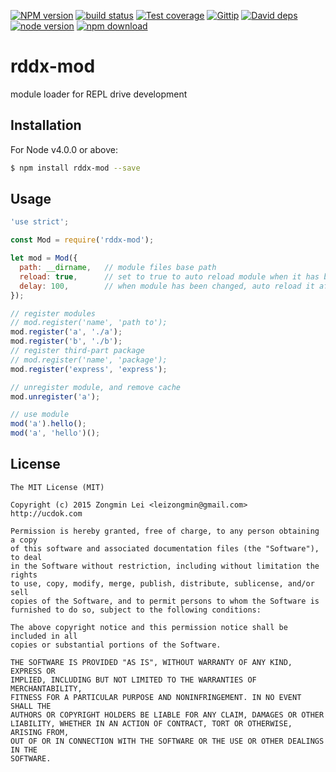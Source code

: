 [![NPM version][npm-image]][npm-url]
[![build status][travis-image]][travis-url]
[![Test coverage][coveralls-image]][coveralls-url]
[![Gittip][gittip-image]][gittip-url]
[![David deps][david-image]][david-url]
[![node version][node-image]][node-url]
[![npm download][download-image]][download-url]

[npm-image]: https://img.shields.io/npm/v/rddx-mod.svg?style=flat-square
[npm-url]: https://npmjs.org/package/rddx-mod
[travis-image]: https://img.shields.io/travis/leizongmin/rddx-mod.svg?style=flat-square
[travis-url]: https://travis-ci.org/leizongmin/rddx-mod
[coveralls-image]: https://img.shields.io/coveralls/leizongmin/rddx-mod.svg?style=flat-square
[coveralls-url]: https://coveralls.io/r/leizongmin/rddx-mod?branch=master
[gittip-image]: https://img.shields.io/gittip/leizongmin.svg?style=flat-square
[gittip-url]: https://www.gittip.com/leizongmin/
[david-image]: https://img.shields.io/david/leizongmin/rddx-mod.svg?style=flat-square
[david-url]: https://david-dm.org/leizongmin/rddx-mod
[node-image]: https://img.shields.io/badge/node.js-%3E=_0.10-green.svg?style=flat-square
[node-url]: http://nodejs.org/download/
[download-image]: https://img.shields.io/npm/dm/rddx-mod.svg?style=flat-square
[download-url]: https://npmjs.org/package/rddx-mod

# rddx-mod
module loader for REPL drive development

## Installation

For Node v4.0.0 or above:

```bash
$ npm install rddx-mod --save
```

## Usage

```javascript
'use strict';

const Mod = require('rddx-mod');

let mod = Mod({
  path: __dirname,   // module files base path
  reload: true,      // set to true to auto reload module when it has been changed. default to false
  delay: 100,        // when module has been changed, auto reload it after a while. default to 100ms
});

// register modules
// mod.register('name', 'path to');
mod.register('a', './a');
mod.register('b', './b');
// register third-part package
// mod.register('name', 'package');
mod.register('express', 'express');

// unregister module, and remove cache
mod.unregister('a');

// use module
mod('a').hello();
mod('a', 'hello')();
```

## License

```
The MIT License (MIT)

Copyright (c) 2015 Zongmin Lei <leizongmin@gmail.com>
http://ucdok.com

Permission is hereby granted, free of charge, to any person obtaining a copy
of this software and associated documentation files (the "Software"), to deal
in the Software without restriction, including without limitation the rights
to use, copy, modify, merge, publish, distribute, sublicense, and/or sell
copies of the Software, and to permit persons to whom the Software is
furnished to do so, subject to the following conditions:

The above copyright notice and this permission notice shall be included in all
copies or substantial portions of the Software.

THE SOFTWARE IS PROVIDED "AS IS", WITHOUT WARRANTY OF ANY KIND, EXPRESS OR
IMPLIED, INCLUDING BUT NOT LIMITED TO THE WARRANTIES OF MERCHANTABILITY,
FITNESS FOR A PARTICULAR PURPOSE AND NONINFRINGEMENT. IN NO EVENT SHALL THE
AUTHORS OR COPYRIGHT HOLDERS BE LIABLE FOR ANY CLAIM, DAMAGES OR OTHER
LIABILITY, WHETHER IN AN ACTION OF CONTRACT, TORT OR OTHERWISE, ARISING FROM,
OUT OF OR IN CONNECTION WITH THE SOFTWARE OR THE USE OR OTHER DEALINGS IN THE
SOFTWARE.
```

